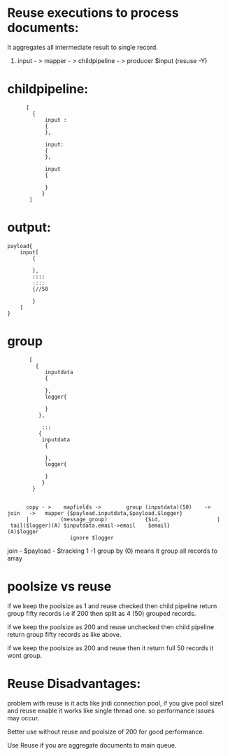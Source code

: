 Reuse executions to process documents:
=====================================

It aggregates all intermediate result to single record.

1) input - > mapper - > childpipeline - > producer
            $input          (resuse -Y)  
            



childpipeline:
===============

          [
            {
                input : 
                { 
                },
                
                input:
                {
                },

                input
                {

                }
               }
           ]         
output:
=======

    payload{
        input[
            {
            
            },
            ::::
            ::::
            {//50
            
            }
        ]
    }


group
======
           [
             {
                inputdata
                {
                
                },
                logger{
                
                }
              },  
                
               :::
              { 
               inputdata
                {
                
                },
                logger{
                
                }
               }
            }


          copy - >    mapfields ->        group (inputdata)(50)    ->  join   ->   mapper {$payload.inputdata,$payload.$logger}
          |          (message_group)            {$id,                  |                  
     tail($logger)(A) $inputdata.email->email    $email}            (A)$logger
                        ignore $logger


join -     $payload  - $tracking 1 -1 
group by (0) means it group all records to array       


poolsize vs reuse
===================


if we keep the poolsize as 1 and reuse checked then child pipeline return group fifty records i.e if 200 then split as 4 (50) grouped records.

if we keep the poolsize as 200 and reuse unchecked then child pipeline return group fifty records as like above.

if we keep the poolsize as 200 and reuse then it return full 50 records it wont group.

Reuse Disadvantages:
====================

problem with reuse is it acts like jndi connection pool, if you give pool size1  and reuse enable it works like single thread one. so performance issues
may occur.

Better use without reuse and poolsize of 200 for good performance.

Use Reuse if you are aggregate documents to main queue.

